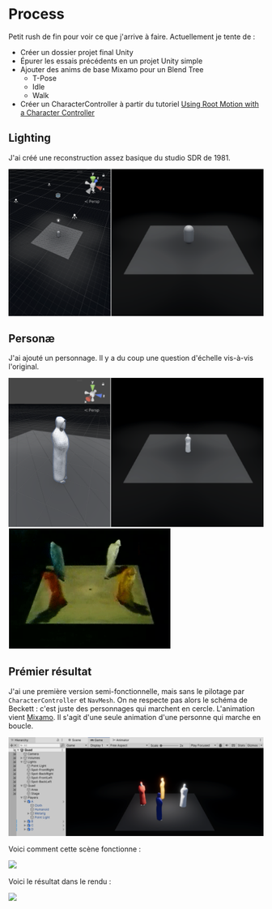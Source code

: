 # Process
Petit rush de fin pour voir ce que j'arrive à faire. Actuellement je tente de :

- Créer un dossier projet final Unity
- Épurer les essais précédents en un projet Unity simple
- Ajouter des anims de base Mixamo pour un Blend Tree
	- T-Pose
	- Idle
	- Walk
- Créer un CharacterController à partir du tutoriel [Using Root Motion with a Character Controller](https://www.youtube.com/watch?v=mNxEetKzc04&list=PLx7AKmQhxJFaBjiP5uxv7pJ_T2lMIZOBD&index=8)


## Lighting
J'ai créé une reconstruction assez basique du studio SDR de 1981.

![](images/unity-sdr-quad-lighting.png)

## Personæ
J'ai ajouté un personnage. Il y a du coup une question d'échelle vis-à-vis l'original.

![](images/quad-persona-scale.png) ![](images/quad-I.gif)

## Prémier résultat
J'ai une première version semi-fonctionnelle, mais sans le pilotage par `CharacterController` et `NavMesh`. On ne respecte pas alors le schéma de Beckett : c'est juste des personnages qui marchent en cercle. L'animation vient [Mixamo](http://mixamo.com). Il s'agit d'une seule animation d'une personne qui marche en boucle.

![](images/unity-quad-working-a.png)

Voici comment cette scène fonctionne :

![](images/quad-loop-scene-light-follow.gif)

Voici le résultat dans le rendu :

![](images/quad-loop-game-light-follow.gif)